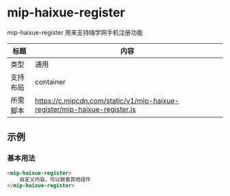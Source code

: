 # mip-haixue-register

mip-haixue-register 用来支持嗨学网手机注册功能

标题|内容
----|----
类型|通用
支持布局|container
所需脚本|https://c.mipcdn.com/static/v1/mip-haixue-register/mip-haixue-register.js


## 示例

### 基本用法
```html
<mip-haixue-register>
    自定义内容，可以嵌套其他组件
</mip-haixue-register>
```



